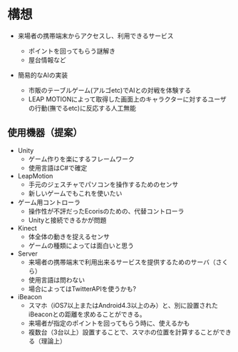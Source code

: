 # 構想

* 来場者の携帯端末からアクセスし、利用できるサービス
	- ポイントを回ってもらう謎解き
	- 屋台情報など

* 簡易的なAIの実装
	- 市販のテーブルゲーム(アルゴetc)でAIとの対戦を体験する
	- LEAP MOTIONによって取得した画面上のキャラクターに対するユーザの行動(撫でるetc)に反応する人工無能

## 使用機器（提案）

- Unity
	- ゲーム作りを楽にするフレームワーク
	- 使用言語はC#で確定
- LeapMotion
	- 手元のジェスチャでパソコンを操作するためのセンサ
	- 新しいゲームでもこれを使いたい
- ゲーム用コントローラ
	- 操作性が不評だったEcorisのための、代替コントローラ
	- Unityと接続できるかが問題
- Kinect
	- 体全体の動きを捉えるセンサ
	- ゲームの種類によっては面白いと思う
- Server
	- 来場者の携帯端末で利用出来るサービスを提供するためのサーバ（さくら）
	- 使用言語は問わない
	- 場合によってはTwitterAPIを使うかも?
- iBeacon
	- スマホ（iOS7以上またはAndroid4.3以上のみ）と、別に設置されたiBeaconとの距離を求めることができる。
	- 来場者が指定のポイントを回ってもらう時に、使えるかも
	- 複数台（3台以上）設置することで、スマホの位置を計算することができる（理論上）


